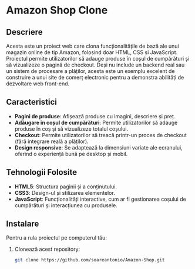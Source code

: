 # Amazon Shop Clone

## Descriere
Acesta este un proiect web care clona funcționalitățile de bază ale unui magazin online de tip Amazon, folosind doar HTML, CSS și JavaScript. Proiectul permite utilizatorilor să adauge produse în coșul de cumpărături și să vizualizeze o pagină de checkout. Deși nu include un backend real sau un sistem de procesare a plăților, acesta este un exemplu excelent de construire a unui site de comerț electronic pentru a demonstra abilități de dezvoltare web front-end.

## Caracteristici
- **Pagini de produse**: Afișează produse cu imagini, descriere și preț.
- **Adăugare în coșul de cumpărături**: Permite utilizatorilor să adauge produse în coș și să vizualizeze totalul coșului.
- **Checkout**: Permite utilizatorilor să treacă printr-un proces de checkout (fără integrare reală a plăților).
- **Design responsive**: Se adaptează la dimensiuni variate ale ecranului, oferind o experiență bună pe desktop și mobil.

## Tehnologii Folosite
- **HTML5**: Structura paginii și a conținutului.
- **CSS3**: Design-ul și stilizarea elementelor.
- **JavaScript**: Funcționalități interactive, cum ar fi gestionarea coșului de cumpărături și interacțiunea cu produsele.

## Instalare

Pentru a rula proiectul pe computerul tău:

1. Clonează acest repository:
   ```bash
   git clone https://github.com/soareantonio/Amazon-Shop.git
